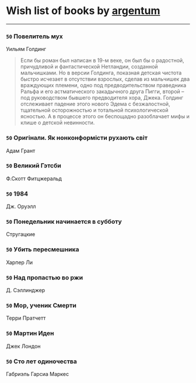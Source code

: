 # Wish list of books by [argentum](https://plus.google.com/+AlexandraPoliakova)
---

### `50` Повелитель мух
Уильям Голдинг
> Если бы роман был написан в 19-м веке, он был бы о радостной, причудливой и фантастической Нетландии, созданной мальчишками. Но в версии Голдинга, показная детская чистота быстро исчезает в отсутствии взрослых, сделав из мальчишек два враждующих племени, одно под предводительством праведника Ральфа и его астматического закадычного друга Пигги, второй – под руководством бывшего предводителя хора, Джека. Голдинг отслеживает падение этого нового Эдема с безжалостной, тщательной осторожностью и тотальной психологической ясностью. А в процессе этого он беспощадно разоблачает мифы и клише о детской невинности.

### `50` Оригінали. Як нонконформісти рухають світ
Адам Грант

### `50` Великий Гэтсби
Ф.Скотт Фитцжеральд

### `50` 1984
Дж. Оруэлл

### `50` Понедельник начинается в субботу
Стругацкие

### `50` Убить пересмешника
Харпер Ли

### `50` Над пропастью во ржи
Д. Сэллинджер

### `50` Мор, ученик Смерти
Терри Пратчетт

### `50` Мартин Иден
Джек Лондон

### `50` Сто лет одиночества
Габриэль Гарсиа Маркес

